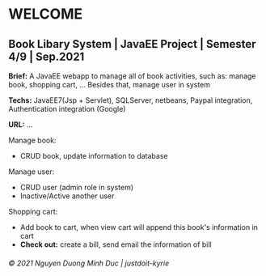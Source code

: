 # WELCOME

## Book Libary System | JavaEE Project | Semester 4/9 | Sep.2021

**Brief:** A JavaEE webapp to manage all of book activities, such as: manage book, shopping cart, ... Besides that, manage user in system

**Techs:** JavaEE7(Jsp + Servlet), SQLServer, netbeans, Paypal integration, Authentication integration (Google)

**URL:** ...

Manage book:

- CRUD book, update information to database

Manage user:

- CRUD user (admin role in system)
- Inactive/Active another user

Shopping cart:

- Add book to cart, when view cart will append this book's information in cart
- **Check out:** create a bill, send email the information of bill

###### © 2021 Nguyen Duong Minh Duc | justdoit-kyrie
